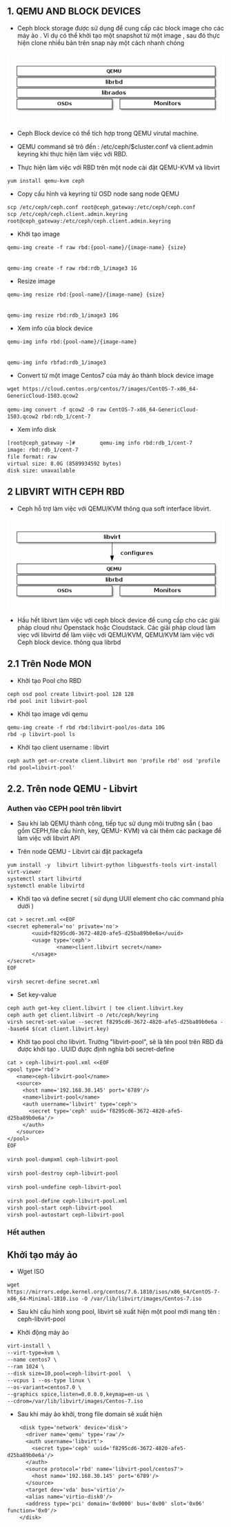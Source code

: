 

## 1. QEMU AND BLOCK DEVICES


- Ceph block storage được sử dụng để cung cấp các block image cho các máy ảo . Ví dụ có thể khởi tạo một snapshot từ một image , sau đó thực hiện clone nhiều bản trên snap này một cách nhanh chóng

![](images/32.png)


- Ceph Block device có thể tích hợp trong  QEMU virutal machine. 
- QEMU command sẽ trỏ đến : /etc/ceph/$cluster.conf và client.admin  keyring khi thực hiện làm việc với RBD. 

- Thực hiện làm việc với RBD trên một node cài đặt QEMU-KVM và libvirt
```
yum install qemu-kvm ceph 

```


- Copy cấu hình và keyring từ OSD node sang node QEMU
```
scp /etc/ceph/ceph.conf root@ceph_gateway:/etc/ceph/ceph.conf
scp /etc/ceph/ceph.client.admin.keyring root@ceph_gateway:/etc/ceph/ceph.client.admin.keyring
```


- Khởi tạo image
```
qemu-img create -f raw rbd:{pool-name}/{image-name} {size}


qemu-img create -f raw rbd:rdb_1/image3 1G

```

- Resize image
```
qemu-img resize rbd:{pool-name}/{image-name} {size}


qemu-img resize rbd:rdb_1/image3 10G

```

- Xem info của block device
```
qemu-img info rbd:{pool-name}/{image-name}


qemu-img info rbfad:rdb_1/image3 
```




- Convert từ một image Centos7 của máy ảo thành block device image
```
wget https://cloud.centos.org/centos/7/images/CentOS-7-x86_64-GenericCloud-1503.qcow2

qemu-img convert -f qcow2 -O raw CentOS-7-x86_64-GenericCloud-1503.qcow2 rbd:rdb_1/cent-7

```

- Xem info disk
```
[root@ceph_gateway ~]#        qemu-img info rbd:rdb_1/cent-7
image: rbd:rdb_1/cent-7
file format: raw
virtual size: 8.0G (8589934592 bytes)
disk size: unavailable

```

##  2 LIBVIRT WITH CEPH RBD

- Ceph hỗ trợ làm việc với QEMU/KVM thông qua soft interface libvirt. 

![](images/33.png)

- Hầu hết libivrt làm việc với ceph block device để cung cấp cho các giải pháp cloud như Openstack hoặc Cloudstack. Các giải pháp cloud làm viẹc với libvirtd để làm viiệc với QEMU/KVM, QEMU/KVM làm việc với Ceph block device. thông qua librbd


## 2.1 Trên Node MON


- Khởi tạo Pool cho RBD
```
ceph osd pool create libvirt-pool 128 128
rbd pool init libvirt-pool
```
- Khởi tạo image với qemu
```
qemu-img create -f rbd rbd:libvirt-pool/os-data 10G
rbd -p libvirt-pool ls
```



- Khởi tạo client username : libvirt
```
ceph auth get-or-create client.libvirt mon 'profile rbd' osd 'profile rbd pool=libvirt-pool'
```




## 2.2. Trên node QEMU - Libvirt


### Authen vào CEPH pool trên libvirt 

- Sau khi lab QEMU thành công, tiếp tục sử dụng môi trường sẵn  ( bao gồm CEPH,file cấu hình, key, QEMU- KVM) và cài thêm các package để làm việc với libvirt API


- Trên node  QEMU - Libvirt cài đặt packagefa
```
yum install -y  libvirt libvirt-python libguestfs-tools virt-install virt-viewer
systemctl start libvirtd
systemctl enable libvirtd
```


- Khởi tạo và define secret ( sử dụng UUII element cho các command phía dưới )
```
cat > secret.xml <<EOF
<secret ephemeral='no' private='no'>
        <uuid>f8295cd6-3672-4820-afe5-d25ba89b0e6a</uuid>
        <usage type='ceph'>
                <name>client.libvirt secret</name>
        </usage>
</secret>
EOF

virsh secret-define secret.xml

```

- Set key-value
```
ceph auth get-key client.libvirt | tee client.libvirt.key
ceph auth get client.libvirt -o /etc/ceph/keyring
virsh secret-set-value --secret f8295cd6-3672-4820-afe5-d25ba89b0e6a --base64 $(cat client.libvirt.key)

```



- Khởi tạo pool cho libvirt. Trường "<name>libvirt-pool</name>", sẽ là tên pool trên RBD đã được khởi tạo . UUID được định nghĩa bởi secret-define
```
cat > ceph-libvirt-pool.xml <<EOF
<pool type='rbd'>
   <name>ceph-libvirt-pool</name>
   <source>
     <host name='192.168.30.145' port='6789'/>
     <name>libvirt-pool</name>
     <auth username='libvirt' type='ceph'>
       <secret type='ceph' uuid='f8295cd6-3672-4820-afe5-d25ba89b0e6a'/>
     </auth>
   </source>
</pool>
EOF

virsh pool-dumpxml ceph-libvirt-pool

virsh pool-destroy ceph-libvirt-pool

virsh pool-undefine ceph-libvirt-pool

virsh pool-define ceph-libvirt-pool.xml
virsh pool-start ceph-libvirt-pool
virsh pool-autostart ceph-libvirt-pool

```

### Hết authen



## Khởi tạo máy ảo

- Wget ISO
```
wget https://mirrors.edge.kernel.org/centos/7.6.1810/isos/x86_64/CentOS-7-x86_64-Minimal-1810.iso -O /var/lib/libvirt/images/Centos-7.iso

```


- Sau khi cấu hình xong pool, libvirt sẽ xuất hiện một pool mới mang tên : ceph-libvirt-pool

- Khởi động máy ảo
```
virt-install \
--virt-type=kvm \
--name centos7 \
--ram 1024 \
--disk size=10,pool=ceph-libvirt-pool  \
--vcpus 1 --os-type linux \
--os-variant=centos7.0 \
--graphics spice,listen=0.0.0.0,keymap=en-us \
--cdrom=/var/lib/libvirt/images/Centos-7.iso 
```


- Sau khi máy ảo khởi, trong file domain sẽ xuất hiện
```
    <disk type='network' device='disk'>
      <driver name='qemu' type='raw'/>
      <auth username='libvirt'>
        <secret type='ceph' uuid='f8295cd6-3672-4820-afe5-d25ba89b0e6a'/>
      </auth>
      <source protocol='rbd' name='libvirt-pool/centos7'>
        <host name='192.168.30.145' port='6789'/>
      </source>
      <target dev='vda' bus='virtio'/>
      <alias name='virtio-disk0'/>
      <address type='pci' domain='0x0000' bus='0x00' slot='0x06' function='0x0'/>
    </disk>
```
